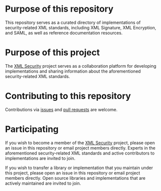 # Purpose of this repository

This repository serves as a curated directory of implementations of security-related XML standards, including XML Signature,
XML Encryption, and SAML, as well as reference documentation resources.

# Purpose of this project

The [XML Security](https://github.com/XML-Security) project serves as a collaboration platform for developing implementations
and sharing information about the aforementioned security-related XML standards.

# Contributing to this repository

Contributions via [issues](https://github.com/XML-Security/implementations/issues) and
[pull requests](https://github.com/XML-Security/implementations/pulls) are welcome.

# Participating

If you wish to become a member of the [XML Security](https://github.com/XML-Security) project, please open an issue in this
repository or email project members directly. Experts in the aforementioned security-related XML standards and active
contributors to implementations are invited to join.

If you wish to transfer a library or implementation that you maintain under this project, please open an issue in this
repository or email project members directly. Open source libraries and implementations that are actively maintained are
invited to join.
